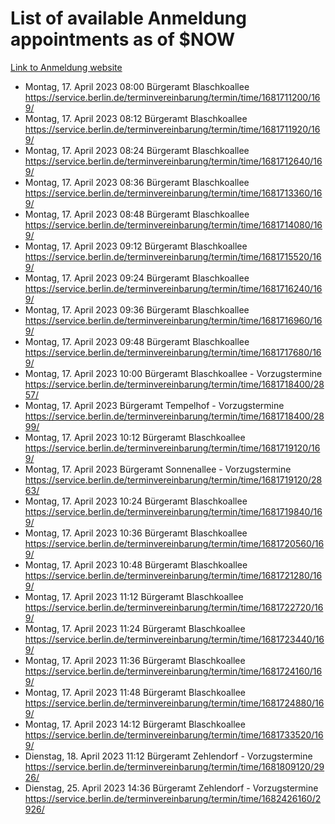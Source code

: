 # List of available Anmeldung appointments as of $NOW
[Link to Anmeldung website](https://service.berlin.de/terminvereinbarung/termin/tag.php?termin=1&anliegen[]=120686&dienstleisterlist=122210,122217,327316,122219,327312,122227,327314,122231,327346,122243,327348,122254,122252,329742,122260,329745,122262,329748,122271,327278,122273,327274,122277,327276,330436,122280,327294,122282,327290,122284,327292,122291,327270,122285,327266,122286,327264,122296,327268,150230,329760,122297,327286,122294,327284,122312,329763,122314,329775,122304,327330,122311,327334,122309,327332,317869,122281,327352,122279,329772,122283,122276,327324,122274,327326,122267,329766,122246,327318,122251,327320,122257,327322,122208,327298,122226,327300&herkunft=http%3A%2F%2Fservice.berlin.de%2Fdienstleistung%2F120686%2F)
- Montag, 17. April 2023 08:00 Bürgeramt Blaschkoallee https://service.berlin.de/terminvereinbarung/termin/time/1681711200/169/
- Montag, 17. April 2023 08:12 Bürgeramt Blaschkoallee https://service.berlin.de/terminvereinbarung/termin/time/1681711920/169/
- Montag, 17. April 2023 08:24 Bürgeramt Blaschkoallee https://service.berlin.de/terminvereinbarung/termin/time/1681712640/169/
- Montag, 17. April 2023 08:36 Bürgeramt Blaschkoallee https://service.berlin.de/terminvereinbarung/termin/time/1681713360/169/
- Montag, 17. April 2023 08:48 Bürgeramt Blaschkoallee https://service.berlin.de/terminvereinbarung/termin/time/1681714080/169/
- Montag, 17. April 2023 09:12 Bürgeramt Blaschkoallee https://service.berlin.de/terminvereinbarung/termin/time/1681715520/169/
- Montag, 17. April 2023 09:24 Bürgeramt Blaschkoallee https://service.berlin.de/terminvereinbarung/termin/time/1681716240/169/
- Montag, 17. April 2023 09:36 Bürgeramt Blaschkoallee https://service.berlin.de/terminvereinbarung/termin/time/1681716960/169/
- Montag, 17. April 2023 09:48 Bürgeramt Blaschkoallee https://service.berlin.de/terminvereinbarung/termin/time/1681717680/169/
- Montag, 17. April 2023 10:00 Bürgeramt Blaschkoallee - Vorzugstermine https://service.berlin.de/terminvereinbarung/termin/time/1681718400/2857/
- Montag, 17. April 2023  Bürgeramt Tempelhof - Vorzugstermine https://service.berlin.de/terminvereinbarung/termin/time/1681718400/2899/
- Montag, 17. April 2023 10:12 Bürgeramt Blaschkoallee https://service.berlin.de/terminvereinbarung/termin/time/1681719120/169/
- Montag, 17. April 2023  Bürgeramt Sonnenallee - Vorzugstermine https://service.berlin.de/terminvereinbarung/termin/time/1681719120/2863/
- Montag, 17. April 2023 10:24 Bürgeramt Blaschkoallee https://service.berlin.de/terminvereinbarung/termin/time/1681719840/169/
- Montag, 17. April 2023 10:36 Bürgeramt Blaschkoallee https://service.berlin.de/terminvereinbarung/termin/time/1681720560/169/
- Montag, 17. April 2023 10:48 Bürgeramt Blaschkoallee https://service.berlin.de/terminvereinbarung/termin/time/1681721280/169/
- Montag, 17. April 2023 11:12 Bürgeramt Blaschkoallee https://service.berlin.de/terminvereinbarung/termin/time/1681722720/169/
- Montag, 17. April 2023 11:24 Bürgeramt Blaschkoallee https://service.berlin.de/terminvereinbarung/termin/time/1681723440/169/
- Montag, 17. April 2023 11:36 Bürgeramt Blaschkoallee https://service.berlin.de/terminvereinbarung/termin/time/1681724160/169/
- Montag, 17. April 2023 11:48 Bürgeramt Blaschkoallee https://service.berlin.de/terminvereinbarung/termin/time/1681724880/169/
- Montag, 17. April 2023 14:12 Bürgeramt Blaschkoallee https://service.berlin.de/terminvereinbarung/termin/time/1681733520/169/
- Dienstag, 18. April 2023 11:12 Bürgeramt Zehlendorf - Vorzugstermine https://service.berlin.de/terminvereinbarung/termin/time/1681809120/2926/
- Dienstag, 25. April 2023 14:36 Bürgeramt Zehlendorf - Vorzugstermine https://service.berlin.de/terminvereinbarung/termin/time/1682426160/2926/
